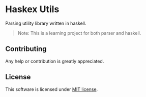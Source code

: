 # Haskex Utils

Parsing utility library written in haskell.

> Note: This is a learning project for both parser and haskell.

## Contributing

Any help or contribution is greatly appreciated.

## License

This software is licensed under [MIT license](LICENSE).
